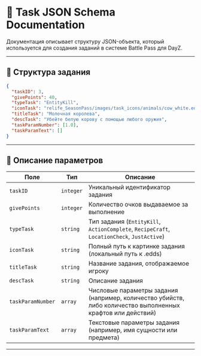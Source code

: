
# 📄 Task JSON Schema Documentation

Документация описывает структуру JSON-объекта, который используется для создания заданий в системе Battle Pass для DayZ.

---

## 🧱 Структура задания

```json
{
  "taskID": 3,
  "givePoints": 40,
  "typeTask": "EntityKill",
  "iconTask": "relife_SeasonPass/images/task_icons/animals/cow_white.edds",
  "titleTask": "Молочная королева",
  "descTask": "Убейте белую корову с помощью любого оружия",
  "taskParamNumber": [1.0],
  "taskParamText": []
}
```

---

## 🧩 Описание параметров

| Поле              | Тип        |  Описание |
|-------------------|------------|----------|
| `taskID`          | `integer`  | Уникальный идентификатор задания |
| `givePoints`      | `integer`  | Количество очков выдаваемое за выполнение |
| `typeTask`        | `string`   | Тип задания (`EntityKill`, `ActionComplete`, `RecipeCraft`, `LocationCheck`, `JustActive`) |
| `iconTask`        | `string`   | Полный путь к картинке задания (локальный путь к .edds) |
| `titleTask`       | `string`   | Название задания, отображаемое игроку |
| `descTask`        | `string`   | Описание задания |
| `taskParamNumber` | `array`    | Числовые параметры задания (например, количество убийств, либо количество выполненных крафтов или действий) |
| `taskParamText`   | `array`    | Текстовые параметры задания (например, имя сущности или предмета) |

---
